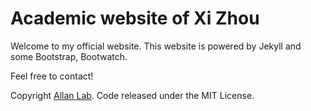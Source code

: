 # Academic website of Xi Zhou

Welcome to my official website. This website is powered by Jekyll and some Bootstrap, Bootwatch.

Feel free to contact!

Copyright [Allan Lab](https://www.allanlab.org/aboutwebsite.html). Code released under the MIT License.
